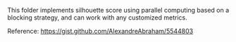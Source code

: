 This folder implements silhouette score using parallel computing based on a blocking strategy, and can work with any customized metrics.

Reference: https://gist.github.com/AlexandreAbraham/5544803
